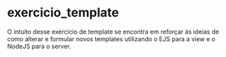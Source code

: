 # exercicio_template
O intuito desse exercício de template se encontra em reforçar às ideias de como alterar e formular novos templates utilizando o EJS para a view e o NodeJS para o server. 
